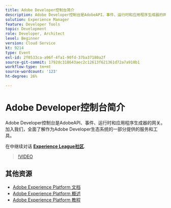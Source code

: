 ```yaml
---
title: Adobe Developer控制台简介
description: Adobe Developer控制台是AdobeAPI、事件、运行时和应用程序生成器的网关。 加入我们，全面了解作为Adobe Developer生态系统的一部分提供的服务和工具。
solution: Experience Manager
feature: Developer Tools
topic: Development
role: Developer, Architect
level: Beginner
version: Cloud Service
kt: 9214
type: Event
exl-id: 2f0533ca-a96f-4fa1-90fd-37ba37180a2f
source-git-commit: 1792dc318643aec2c12613f621361d72a7a918b1
workflow-type: tm+mt
source-wordcount: '123'
ht-degree: 26%

---
```


# Adobe Developer控制台简介

Adobe Developer控制台是AdobeAPI、事件、运行时和应用程序生成器的网关。 加入我们，全面了解作为Adobe Developer生态系统的一部分提供的服务和工具。

在中继续对话 **[Experience League社区](https://adobe.ly/2Y2DDld)**.

>[!VIDEO](https://video.tv.adobe.com/v/337771/?quality=12&learn=on&hidetitle=true)

## 其他资源

- [Adobe Experience Platform 文档](https://experienceleague.adobe.com/docs/experience-platform.html)
- [Adobe Experience Platform 概述](https://experienceleague.adobe.com/docs/experience-platform/landing/home.html?lang=zh-Hans)
- [Adobe Experience Platform 教程](https://experienceleague.adobe.com/docs/platform-learn/tutorials/overview.html?lang=en)
